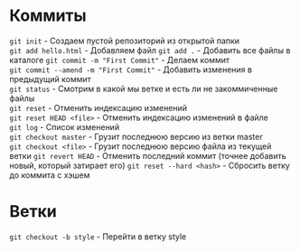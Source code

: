 # Коммиты

`git init` - Создаем пустой репозиторий из открытой папки  
`git add hello.html` - Добавляем файл
`git add .` - Добавить все файлы в каталоге
`git commit -m "First Commit"` - Делаем коммит  
`git commit --amend -m "First Commit"` - Добавить изменения в предыдущий коммит  
`git status` - Смотрим в какой мы ветке и есть ли не закоммиченные файлы  
`git reset` - Отменить индексацию изменений  
`git reset HEAD <file>` - Отменить индексацию изменений в файле  
`git log` - Список изменений  
`git checkout master` - Грузит последнюю версию из ветки master  
`git checkout <file>` - Грузит последнюю версию файла из текущей ветки
`git revert HEAD` - Отменить последний коммит (точнее добавить новый, который затирает его)
`git reset --hard <hash>` - Сбросить ветку до коммита с хэшем

# Ветки

`git checkout -b style` - Перейти в ветку style
